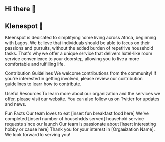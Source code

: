 ## Hi there 👋

<!--

**Here are some ideas to get you started:**

🙋‍♀️ A short introduction - what is your organization all about?
🌈 Contribution guidelines - how can the community get involved?
👩‍💻 Useful resources - where can the community find your docs? Is there anything else the community should know?
🍿 Fun facts - what does your team eat for breakfast?
🧙 Remember, you can do mighty things with the power of [Markdown](https://docs.github.com/github/writing-on-github/getting-started-with-writing-and-formatting-on-github/basic-writing-and-formatting-syntax)
-->
## Klenespot 👋
Kleenspot is dedicated to simplifying home living across Africa, beginning with Lagos. We believe that individuals should be able to focus on their passions and pursuits, without the added burden of repetitive household tasks. That's why we offer a unique service that delivers hotel-like room service convenience to your doorstep, allowing you to live a more comfortable and fulfilling life.

Contribution Guidelines
We welcome contributions from the community! If you're interested in getting involved, please review our contribution guidelines to learn how to contribute.

Useful Resources
To learn more about our organization and the services we offer, please visit our website. You can also follow us on Twitter for updates and news.

Fun Facts
Our team loves to eat [insert fun breakfast food here]
We've completed [insert number of households served] household service requests since our launch
Our team is passionate about [insert interesting hobby or cause here]
Thank you for your interest in [Organization Name]. We look forward to serving you!
